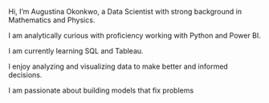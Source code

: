 Hi, I’m Augustina Okonkwo, a Data Scientist with strong background in Mathematics and Physics. 

I am analytically curious with proficiency working with Python and Power BI.

I am currently learning SQL and Tableau.

I enjoy analyzing and visualizing data to make better and informed decisions.

I am passionate about building models that fix problems
<!---
AugustinaOkonkwo/AugustinaOkonkwo is a ✨ special ✨ repository because its `README.md` (this file) appears on your GitHub profile.
You can click the Preview link to take a look at your changes.
--->
